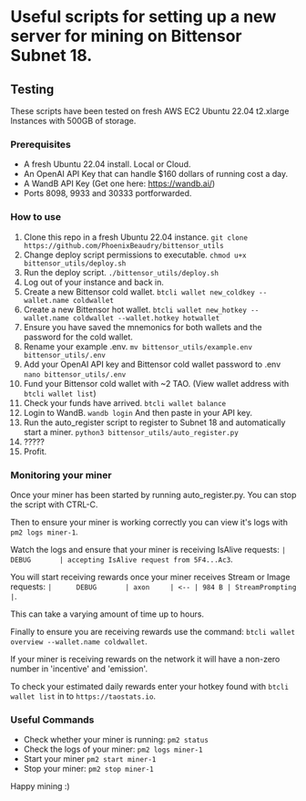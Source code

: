 # Useful scripts for setting up a new server for mining on Bittensor Subnet 18.

## Testing
These scripts have been tested on fresh AWS EC2 Ubuntu 22.04 t2.xlarge Instances with 500GB of storage.

### Prerequisites
- A fresh Ubuntu 22.04 install. Local or Cloud.
- An OpenAI API Key that can handle $160 dollars of running cost a day.
- A WandB API Key (Get one here: https://wandb.ai/)
- Ports 8098, 9933 and 30333 portforwarded.

### How to use

1. Clone this repo in a fresh Ubuntu 22.04 instance. `git clone https://github.com/PhoenixBeaudry/bittensor_utils`
2. Change deploy script permissions to executable. `chmod u+x bittensor_utils/deploy.sh`
3. Run the deploy script. `./bittensor_utils/deploy.sh`
4. Log out of your instance and back in.
5. Create a new Bittensor cold wallet. `btcli wallet new_coldkey --wallet.name coldwallet`
6. Create a new Bittensor hot wallet. `btcli wallet new_hotkey --wallet.name coldwallet --wallet.hotkey hotwallet`
7. Ensure you have saved the mnemonics for both wallets and the password for the cold wallet.
8. Rename your example .env. `mv bittensor_utils/example.env bittensor_utils/.env`
9. Add your OpenAI API key and Bittensor cold wallet password to .env `nano bittensor_utils/.env`
10. Fund your Bittensor cold wallet with ~2 TAO. (View wallet address with `btcli wallet list`)
11. Check your funds have arrived. `btcli wallet balance`
12. Login to WandB. `wandb login` And then paste in your API key. 
13. Run the auto_register script to register to Subnet 18 and automatically start a miner. `python3 bittensor_utils/auto_register.py`
14. ?????
15. Profit.

### Monitoring your miner
Once your miner has been started by running auto_register.py. You can stop the script with CTRL-C.

Then to ensure your miner is working correctly you can view it's logs with `pm2 logs miner-1`.

Watch the logs and ensure that your miner is receiving IsAlive requests: `|      DEBUG       | accepting IsAlive request from 5F4...Ac3`.

You will start receiving rewards once your miner receives Stream or Image requests: `|      DEBUG       | axon     | <-- | 984 B | StreamPrompting |`.

This can take a varying amount of time up to hours.

Finally to ensure you are receiving rewards use the command: `btcli wallet overview --wallet.name coldwallet`.

If your miner is receiving rewards on the network it will have a non-zero number in 'incentive' and 'emission'.

To check your estimated daily rewards enter your hotkey found with `btcli wallet list` in to `https://taostats.io`.


### Useful Commands

- Check whether your miner is running: `pm2 status`
- Check the logs of your miner: `pm2 logs miner-1`
- Start your miner `pm2 start miner-1`
- Stop your miner: `pm2 stop miner-1`


Happy mining :)
